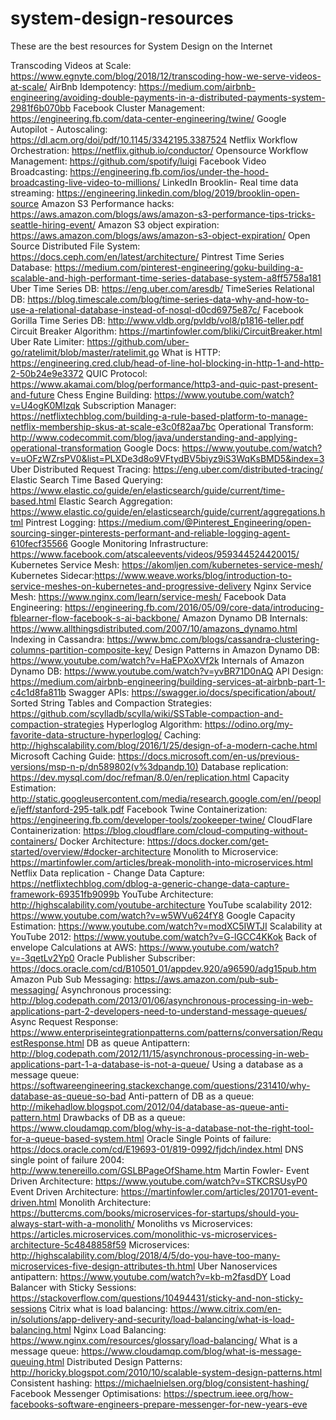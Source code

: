 # system-design-resources
These are the best resources for System Design on the Internet

Transcoding Videos at Scale: https://www.egnyte.com/blog/2018/12/transcoding-how-we-serve-videos-at-scale/
AirBnb Idempotency: https://medium.com/airbnb-engineering/avoiding-double-payments-in-a-distributed-payments-system-2981f6b070bb
Facebook Cluster Management: https://engineering.fb.com/data-center-engineering/twine/
Google Autopilot - Autoscaling: https://dl.acm.org/doi/pdf/10.1145/3342195.3387524
Netflix Workflow Orchestration: https://netflix.github.io/conductor/
Opensource Workflow Management: https://github.com/spotify/luigi
Facebook Video Broadcasting: https://engineering.fb.com/ios/under-the-hood-broadcasting-live-video-to-millions/
LinkedIn Brooklin- Real time data streaming: https://engineering.linkedin.com/blog/2019/brooklin-open-source
Amazon S3 Performance hacks: https://aws.amazon.com/blogs/aws/amazon-s3-performance-tips-tricks-seattle-hiring-event/
Amazon S3 object expiration: https://aws.amazon.com/blogs/aws/amazon-s3-object-expiration/
Open Source Distributed File System: https://docs.ceph.com/en/latest/architecture/
Pintrest Time Series Database: https://medium.com/pinterest-engineering/goku-building-a-scalable-and-high-performant-time-series-database-system-a8ff5758a181
Uber Time Series DB: https://eng.uber.com/aresdb/
TimeSeries Relational DB: https://blog.timescale.com/blog/time-series-data-why-and-how-to-use-a-relational-database-instead-of-nosql-d0cd6975e87c/
Facebook Gorilla Time Series DB: http://www.vldb.org/pvldb/vol8/p1816-teller.pdf
Circuit Breaker Algorithm: https://martinfowler.com/bliki/CircuitBreaker.html
Uber Rate Limiter: https://github.com/uber-go/ratelimit/blob/master/ratelimit.go
What is HTTP: https://engineering.cred.club/head-of-line-hol-blocking-in-http-1-and-http-2-50b24e9e3372
QUIC Protocol: https://www.akamai.com/blog/performance/http3-and-quic-past-present-and-future
Chess Engine Building: https://www.youtube.com/watch?v=U4ogK0MIzqk
Subscription Manager: https://netflixtechblog.com/building-a-rule-based-platform-to-manage-netflix-membership-skus-at-scale-e3c0f82aa7bc
Operational Transform: http://www.codecommit.com/blog/java/understanding-and-applying-operational-transformation
Google Docs: https://www.youtube.com/watch?v=uOFzWZrsPV0&list=PLXDe3d8o9VFtydBV5biyz9iS3WqKsBMD5&index=3
Uber Distributed Request Tracing: https://eng.uber.com/distributed-tracing/
Elastic Search Time Based Querying: https://www.elastic.co/guide/en/elasticsearch/guide/current/time-based.html
Elastic Search Aggregation: https://www.elastic.co/guide/en/elasticsearch/guide/current/aggregations.html
Pintrest Logging: https://medium.com/@Pinterest_Engineering/open-sourcing-singer-pinterests-performant-and-reliable-logging-agent-610fecf35566
Google Monitoring Infrastructure: https://www.facebook.com/atscaleevents/videos/959344524420015/
Kubernetes Service Mesh: https://akomljen.com/kubernetes-service-mesh/
Kubernetes Sidecar:https://www.weave.works/blog/introduction-to-service-meshes-on-kubernetes-and-progressive-delivery
Nginx Service Mesh: https://www.nginx.com/learn/service-mesh/
Facebook Data Engineering: https://engineering.fb.com/2016/05/09/core-data/introducing-fblearner-flow-facebook-s-ai-backbone/
Amazon Dynamo DB Internals: https://www.allthingsdistributed.com/2007/10/amazons_dynamo.html
Indexing in Cassandra: https://www.bmc.com/blogs/cassandra-clustering-columns-partition-composite-key/
Design Patterns in Amazon Dynamo DB: https://www.youtube.com/watch?v=HaEPXoXVf2k
Internals of Amazon Dynamo DB: https://www.youtube.com/watch?v=yvBR71D0nAQ
API Design: https://medium.com/airbnb-engineering/building-services-at-airbnb-part-1-c4c1d8fa811b
Swagger APIs: https://swagger.io/docs/specification/about/
Sorted String Tables and Compaction Strategies: https://github.com/scylladb/scylla/wiki/SSTable-compaction-and-compaction-strategies
Hyperloglog Algorithm: https://odino.org/my-favorite-data-structure-hyperloglog/
Caching: http://highscalability.com/blog/2016/1/25/design-of-a-modern-cache.html
Microsoft Caching Guide: https://docs.microsoft.com/en-us/previous-versions/msp-n-p/dn589802(v%3dpandp.10)
Database replication: https://dev.mysql.com/doc/refman/8.0/en/replication.html
Capacity Estimation: http://static.googleusercontent.com/media/research.google.com/en//people/jeff/stanford-295-talk.pdf
Facebook Twine Containerization: https://engineering.fb.com/developer-tools/zookeeper-twine/
CloudFlare Containerization: https://blog.cloudflare.com/cloud-computing-without-containers/
Docker Architecture: https://docs.docker.com/get-started/overview/#docker-architecture
Monolith to Microservice: https://martinfowler.com/articles/break-monolith-into-microservices.html
Netflix Data replication - Change Data Capture: https://netflixtechblog.com/dblog-a-generic-change-data-capture-framework-69351fb9099b
YouTube Architecture: http://highscalability.com/youtube-architecture
YouTube scalability 2012: https://www.youtube.com/watch?v=w5WVu624fY8
Google Capacity Estimation: https://www.youtube.com/watch?v=modXC5IWTJI
Scalability at YouTube 2012: https://www.youtube.com/watch?v=G-lGCC4KKok
Back of envelope Calculations at AWS: https://www.youtube.com/watch?v=-3qetLv2Yp0
Oracle Publisher Subscriber: https://docs.oracle.com/cd/B10501_01/appdev.920/a96590/adg15pub.htm
Amazon Pub Sub Messaging: https://aws.amazon.com/pub-sub-messaging/
Asynchronous processing: http://blog.codepath.com/2013/01/06/asynchronous-processing-in-web-applications-part-2-developers-need-to-understand-message-queues/
Async Request Response: https://www.enterpriseintegrationpatterns.com/patterns/conversation/RequestResponse.html
DB as queue Antipattern: http://blog.codepath.com/2012/11/15/asynchronous-processing-in-web-applications-part-1-a-database-is-not-a-queue/
Using a database as a message queue: https://softwareengineering.stackexchange.com/questions/231410/why-database-as-queue-so-bad
Anti-pattern of DB as a queue: http://mikehadlow.blogspot.com/2012/04/database-as-queue-anti-pattern.html
Drawbacks of DB as a queue: https://www.cloudamqp.com/blog/why-is-a-database-not-the-right-tool-for-a-queue-based-system.html
Oracle Single Points of failure: https://docs.oracle.com/cd/E19693-01/819-0992/fjdch/index.html
DNS single point of failure 2004: http://www.tenereillo.com/GSLBPageOfShame.htm
Martin Fowler- Event Driven Architecture: https://www.youtube.com/watch?v=STKCRSUsyP0
Event Driven Architecture: https://martinfowler.com/articles/201701-event-driven.html
Monolith Architecture: https://buttercms.com/books/microservices-for-startups/should-you-always-start-with-a-monolith/
Monoliths vs Microservices: https://articles.microservices.com/monolithic-vs-microservices-architecture-5c4848858f59
Microservices: http://highscalability.com/blog/2018/4/5/do-you-have-too-many-microservices-five-design-attributes-th.html
Uber Nanoservices antipattern: https://www.youtube.com/watch?v=kb-m2fasdDY
Load Balancer with Sticky Sessions: https://stackoverflow.com/questions/10494431/sticky-and-non-sticky-sessions
Citrix what is load balancing: https://www.citrix.com/en-in/solutions/app-delivery-and-security/load-balancing/what-is-load-balancing.html
Nginx Load Balancing: https://www.nginx.com/resources/glossary/load-balancing/
What is a message queue: https://www.cloudamqp.com/blog/what-is-message-queuing.html
Distributed Design Patterns: http://horicky.blogspot.com/2010/10/scalable-system-design-patterns.html
Consistent hashing: https://michaelnielsen.org/blog/consistent-hashing/
Facebook Messenger Optimisations: https://spectrum.ieee.org/how-facebooks-software-engineers-prepare-messenger-for-new-years-eve
